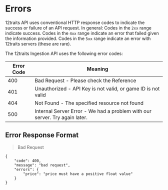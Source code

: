 # Errors

12traits API uses conventional HTTP response codes to indicate the success or failure of an API request. In general: Codes in the `2xx` range indicate success. Codes in the `4xx` range indicate an error that failed given the information provided. Codes in the `5xx` range indicate an error with 12traits servers (these are rare).

The 12traits Ingestion API uses the following error codes:

Error Code | Meaning
---------- | -------
400 | Bad Request - Please check the Reference
401 | Unauthorized - API Key is not valid, or game ID is not valid
404 | Not Found - The specified resource not found
500 | Internal Server Error - We had a problem with our server. Try again later.

## Error Response Format

> Bad Request

```shell
{
    "code": 400,
    "message": "bad request",
    "errors": {
        "price": "price must have a positive float value"
    }
}
```